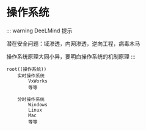 # 操作系统

::: warning DeeLMind 提示

潜在安全问题：域渗透，内网渗透，逆向工程，病毒木马

操作系统原理大同小异，要明白操作系统的机制原理
:::

<DocsAD/>

```mindmap
root((操作系统))
    实时操作系统
        VxWorks
        等等

    分时操作系统
        Windows
        Linux
        Mac
        等等

```